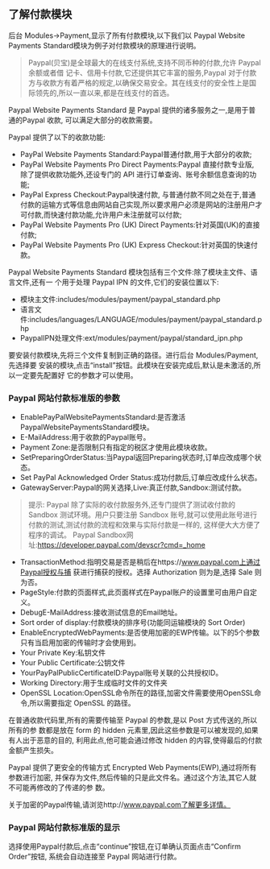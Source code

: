 ## 了解付款模块



后台 Modules->Payment,显示了所有付款模块,以下我们以 Paypal Website Payments Standard模块为例子对付款模块的原理进行说明。

> Paypal(贝宝)是全球最大的在线支付系统,支持不同币种的付款,允许 Paypal 余额或者借 记卡、信用卡付款,它还提供其它丰富的服务,Paypal 对于付款方与收款方有着严格的规定,以确保交易安全。其在线支付的安全性上是国际领先的,所以一直以来,都是在线支付的首选。

Paypal Website Payments Standard 是 Paypal 提供的诸多服务之一,是用于普通的Paypal 收款, 可以满足大部分的收款需要。

Paypal 提供了以下的收款功能:

-  PayPal Website Payments Standard:Paypal普通付款,用于大部分的收款;
-  PayPal Website Payments Pro Direct Payments:Paypal 直接付款专业版,
  除了提供收款功能外,还设专门的 API 进行订单查询、账号余额信息查询的功能;
-  PayPal Express Checkout:Paypal快速付款,
  与普通付款不同之处在于,普通付款的运输方式等信息由网站自己实现,所以要求用户必须是网站的注册用户才可付款,而快速付款功能,允许用户未注册就可以付款;
-  PayPal Website Payments Pro (UK) Direct Payments:针对英国(UK)的直接付款; 
-  PayPal Website Payments Pro (UK) Express Checkout:针对英国的快速付款。

Paypal Website Payments Standard 模块包括有三个文件:除了模块主文件、语言文件,还有一 个用于处理 Paypal IPN 的文件,它们的安装位置以下:

-  模块主文件:includes/modules/payment/paypal_standard.php
-  语言文件:includes/languages/LANGUAGE/modules/payment/paypal_standard.php
-  PaypalIPN处理文件:ext/modules/payment/paypal/standard_ipn.php

要安装付款模块,先将三个文件复制到正确的路径。进行后台 Modules/Payment,先选择要 安装的模块,点击“install”按钮。此模块在安装完成后,默认是未激活的,所以一定要先配置好 它的参数才可以使用。
     
### Paypal 网站付款标准版的参数

-  EnablePayPalWebsitePaymentsStandard:是否激活PaypalWebsitePaymentsStandard模块。
-  E-MailAddress:用于收款的Paypal账号。
-  Payment Zone:是否限制只有指定的税区才使用此模块收款。
-  SetPreparingOrderStatus:当Paypal返回Preparing状态时,订单应改成哪个状态。
-  Set PayPal Acknowledged Order Status:成功付款后,订单应改成什么状态。
-  GatewayServer:Paypal的网关选择,Live:真正付款,Sandbox:测试付款。

> 提示:
> Paypal 除了实际的收付款服务外,还专门提供了测试收付款的 Sandbox 测试环境。用户只要注册 Sandbox 账号,就可以使用此账号进行付款的测试,测试付款的流程和效果与实际付款是一样的, 这样便大大方便了程序的调试。
> Paypal Sandbox网址:https://developer.paypal.com/devscr?cmd=_home

-  TransactionMethod:指明交易是否是稍后在https://www.paypal.com上通过Paypal授权与捕 获进行捕获的授权。选择 Authorization 则为是,选择 Sale 则为否。
-  PageStyle:付款的页面样式,此页面样式在Paypal账户的设置里可由用户自定义。
-  DebugE-MailAddress:接收测试信息的Email地址。
-  Sort order of display:付款模块的排序号(功能同运输模块的 Sort Order)
-  EnableEncryptedWebPayments:是否使用加密的EWP传输。以下的5个参数只有当启用加密的传输时才会使用到。
-  Your Private Key:私钥文件
-  Your Public Certificate:公钥文件
-  YourPayPalPublicCertificateID:Paypal账号关联的公共授权ID。
-  Working Directory:用于生成临时文件的文件夹
-  OpenSSL Location:OpenSSL命令所在的路径,加密文件需要使用OpenSSL命令,所以需要指定 OpenSSL 的路径。

在普通收款代码里,所有的需要传输至 Paypal 的参数,是以 Post 方式传送的,所以所有的参 数都是放在 form 的 hidden 元素里,因此这些参数是可以被发现的,如果有人出于恶意的目的, 利用此点,他可能会通过修改 hidden 的内容,使得最后的付款金额产生损失。

Paypal 提供了更安全的传输方式 Encrypted Web Payments(EWP),通过将所有参数进行加密, 并保存为文件,然后传输的只是此文件名。通过这个方法,其它人就不可能再修改的了传递的参 数。

关于加密的Paypal传输,请浏览http://www.paypal.com了解更多详情。
     
### Paypal 网站付款标准版的显示

选择使用Paypal付款后,点击“continue”按钮,在订单确认页面点击“Confirm Order”按钮, 系统会自动连接至 Paypal 网站进行付款。
